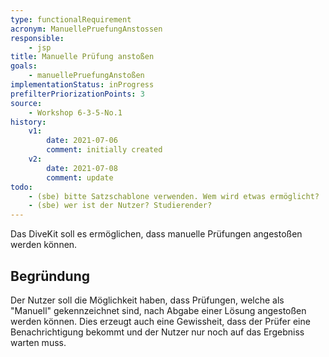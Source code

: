 ```yaml
---
type: functionalRequirement
acronym: ManuellePruefungAnstossen
responsible: 
    - jsp
title: Manuelle Prüfung anstoßen
goals: 
    - manuellePruefungAnstoßen
implementationStatus: inProgress
prefilterPriorizationPoints: 3
source:
    - Workshop 6-3-5-No.1
history:
    v1:
        date: 2021-07-06
        comment: initially created
    v2:
        date: 2021-07-08
        comment: update
todo: 
    - (sbe) bitte Satzschablone verwenden. Wem wird etwas ermöglicht?
    - (sbe) wer ist der Nutzer? Studierender?
---
```



Das DiveKit soll es ermöglichen, dass manuelle Prüfungen angestoßen werden können.

## Begründung

Der Nutzer soll die Möglichkeit haben, dass Prüfungen, welche als "Manuell" gekennzeichnet sind, nach
Abgabe einer Lösung angestoßen werden können. Dies erzeugt auch eine Gewissheit, dass der Prüfer eine
Benachrichtigung bekommt und der Nutzer nur noch auf das Ergebniss warten muss.
